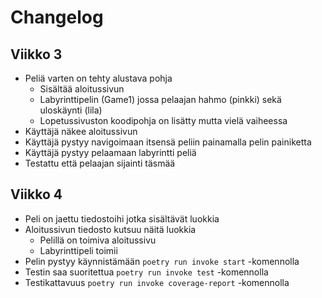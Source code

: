 # Changelog

## Viikko 3

* Peliä varten on tehty alustava pohja
  - Sisältää aloitussivun
  - Labyrinttipelin (Game1) jossa pelaajan hahmo (pinkki) sekä uloskäynti (lila)
  - Lopetussivuston koodipohja on lisätty mutta vielä vaiheessa
* Käyttäjä näkee aloitussivun
* Käyttäjä pystyy navigoimaan itsensä peliin painamalla pelin painiketta
* Käyttäjä pystyy pelaamaan labyrintti peliä
* Testattu että pelaajan sijainti täsmää

## Viikko 4

* Peli on jaettu tiedostoihi jotka sisältävät luokkia
* Aloitussivun tiedosto kutsuu näitä luokkia
  - Pelillä on toimiva aloitussivu
  - Labyrinttipeli toimii
 * Pelin pystyy käynnistämään `poetry run invoke start` -komennolla
 * Testin saa suoritettua `poetry run invoke test` -komennolla
 * Testikattavuus `poetry run invoke coverage-report` -komennolla
